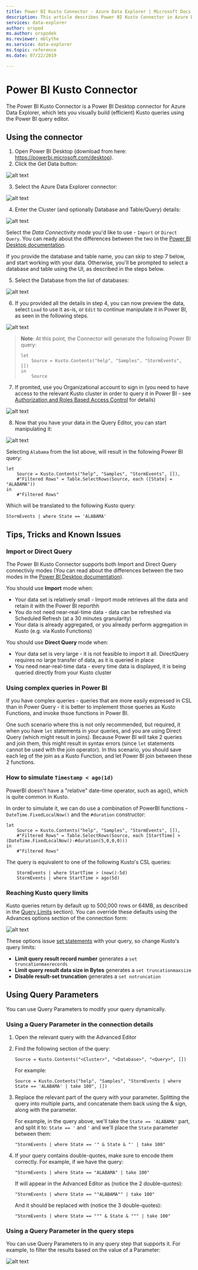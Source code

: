 ```yaml
---
title: Power BI Kusto Connector - Azure Data Explorer | Microsoft Docs
description: This article describes Power BI Kusto Connector in Azure Data Explorer.
services: data-explorer
author: orspod
ms.author: orspodek
ms.reviewer: mblythe
ms.service: data-explorer
ms.topic: reference
ms.date: 07/22/2019

---
```

# Power BI Kusto Connector

The Power BI Kusto Connector is a Power BI Desktop connector for Azure Data Explorer,
which lets you visually build (efficient) Kusto queries using the Power BI query editor. 

## Using the connector

1. Open Power BI Desktop (download from here: https://powerbi.microsoft.com/desktop). 
2. Click the Get Data button:

![alt text](./Images/KustoTools-PowerBIConnector/step2.png "step2")

3. Select the Azure Data Explorer connector:

![alt text](./Images/KustoTools-PowerBIConnector/step3.png "step3")

4. Enter the Cluster (and optionally Database and Table/Query) details:

![alt text](./Images/KustoTools-PowerBIConnector/step4.png "step4")

Select the _Data Connectivity mode_ you'd like to use - `Import` or `Direct Query`. You can ready about the differences between the two in the [Power BI Desktop documentation](https://docs.microsoft.com/en-us/power-bi/desktop-directquery-about).

If you provide the database and table name, you can skip to step 7 below, and start
working with your data. Otherwise, you'll be prompted to select a database and table
using the UI, as described in the steps below.

5. Select the Database from the list of databases:

![alt text](./Images/KustoTools-PowerBIConnector/step5.png "step5")


6. If you provided all the details in step 4, you can now preview the data, select `Load` to use it as-is, or `Edit` to continue
manipulate it in Power BI, as seen in the following steps.

![alt text](./Images/KustoTools-PowerBIConnector/step6.png "step6")

> **Note**: At this point, the Connector will generate the following Power BI query:
> ```
> let
>     Source = Kusto.Contents("help", "Samples", "StormEvents", [])
> in
>     Source
> ```

7. If promted, use you Organizational account to sign in (you need to have access to the relevant
Kusto cluster in order to query it in Power BI - see [Authorization and Roles Based Access Control](../management/access-control/role-based-authorization.md) for details)

![alt text](./Images/KustoTools-PowerBIConnector/step7.png "step7")

8. Now that you have your data in the Query Editor, you can start manipulating it:

![alt text](./Images/KustoTools-PowerBIConnector/step8.png "step8")

Selecting `Alabama` from the list above, will result in the following Power BI query:

```
let
    Source = Kusto.Contents("help", "Samples", "StormEvents", []),
    #"Filtered Rows" = Table.SelectRows(Source, each ([State] = "ALABAMA"))
in
    #"Filtered Rows"
```

Which will be translated to the following Kusto query:

```kusto
StormEvents | where State == 'ALABAMA'
```

## Tips, Tricks and Known Issues

### Import or Direct Query

The Power BI Kusto Connector supports both Import and Direct Query connectiviy modes (You can
read about the differences between the two modes in the [Power BI Desktop documentation](https://docs.microsoft.com/en-us/power-bi/desktop-directquery-about)).

You should use **Import** mode when:

 * Your data set is relatively small - Import mode retrieves all the data and retain it with the Power BI reporthh
 * You do not need near-real-time data - data can be refreshed via Scheduled Refresh (at a 30 minutes granularity) 
 * Your data is already aggregated, or you already perform aggregation in Kusto (e.g. via Kusto Functions)

You should use **Direct Query** mode when:
 
 * Your data set is very large - it is not feasible to import it all. DirectQuery requires no large transfer of data, as it is queried in place
 * You need near-real-time data - every time data is displayed, it is being queried directly from your Kusto cluster

### Using complex queries in Power BI

If you have complex queries - queries that are more easily expressed in CSL than in Power Query - it is better to implement
those queries as Kusto Functions, and invoke thsoe functions in Power BI.

One such scenario where this is not only recommended, but required, it when you have `let` statements in your queries, and you
are using Direct Query (which might result in joins). Because Power BI will take 2 queries and join them, this might result in
syntax errors (since `let` statements cannot be used with the join operator). In this scenario, you should save each leg of the
join as a Kusto Function, and let Power BI join between these 2 functions.

### How to simulate `Timestamp < ago(1d)`

PowerBI doesn't have a "relative" date-time operator, such as ago(), which is quite
common in Kusto.

In order to simulate it, we can do use a combination of PowerBI functions -
`DateTime.FixedLocalNow()` and the `#duration` constructor:

```
let
    Source = Kusto.Contents("help", "Samples", "StormEvents", []),
    #"Filtered Rows" = Table.SelectRows(Source, each [StartTime] > (DateTime.FixedLocalNow()-#duration(5,0,0,0)))
in
    #"Filtered Rows"
```
The query is equivalent to one of the following Kusto's CSL queries:

```kusto
    StormEvents | where StartTime > (now()-5d)
    StormEvents | where StartTime > ago(5d)
```

### Reaching Kusto query limits 

Kusto queries return by default up to 500,000 rows or 64MB, as described in the [Query Limits](../concepts/querylimits.md) section). You can override these defaults using the Advances options section of the connection form:

![alt text](./Images/KustoTools-PowerBIConnector/step4.png "step4")

These options issue [set statements](../query/setstatement.md) with your query, so change Kusto's query limits:

  * **Limit query result record number** generates a `set truncationmaxrecords`
  * **Limit query result data size in Bytes** generates a `set truncationmaxsize`
  * **Disable result-set truncation** generates a `set notruncation`


## Using Query Parameters

You can use Query Parameters to modify your query dynamically. 

### Using a Query Parameter in the connection details

1. Open the relevant query with the Advanced Editor 
2. Find the following section of the query:

   ```Source = Kusto.Contents("<Cluster>", "<Database>", "<Query>", [])```
   
   For example:

   ```Source = Kusto.Contents("help", "Samples", "StormEvents | where State == 'ALABAMA' | take 100", [])```

3. Replace the relevant part of the query with your parameter. Splitting the query into multiple parts, and concatenate them back using the & sign, along with the parameter.

   For example, in the query above, we'll take the ```State == 'ALABAMA'``` part, and split it to: ```State == '``` and ```'``` and we'll place the ```State``` parameter between them:
   
   ```"StormEvents | where State == '" & State & "' | take 100"```

4. If your query contains double-quotes, make sure to encode them correctly. For example, if we have the query: 

   ``` "StormEvents | where State == "ALABAMA" | take 100" ```

   If will appear in the Advanced Editor as (notice the 2 double-quotes):

   ```"StormEvents | where State == ""ALABAMA"" | take 100"```

   And it should be replaced with (notice the 3 double-quotes):

   ```"StormEvents | where State == """ & State & """ | take 100"```


### Using a Query Parameter in the query steps

You can use Query Parameters to in any query step that supports it. For example, to filter the results based on the value of a Parameter:

![alt text](./Images/KustoTools-PowerBIConnector/Filter-using-parameter.png "Filter-using-parameter")
